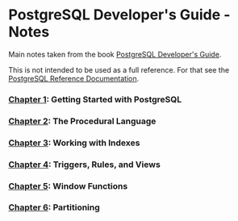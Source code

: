 # PostgreSQL Developer's Guide - Notes

Main notes taken from the book [PostgreSQL Developer's Guide](https://www.amazon.com/dp/B00U64KR44/ref=cm_sw_em_r_mt_dp_U_bbryEbACYVCMD).

This is not intended to be used as a full reference. For that see the [PostgreSQL Reference Documentation](https://www.postgresql.org/docs/current/index.html).

### [Chapter 1](./Chapter01): Getting Started with PostgreSQL
### [Chapter 2](./Chapter02): The Procedural Language
### [Chapter 3](./Chapter03): Working with Indexes
### [Chapter 4](./Chapter04): Triggers, Rules, and Views
### [Chapter 5](./Chapter05): Window Functions
### [Chapter 6](./Chapter06): Partitioning
